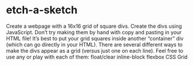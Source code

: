 # etch-a-sketch
Create a webpage with a 16x16 grid of square divs. Create the divs using JavaScript. Don’t try making them by hand with copy and pasting in your HTML file! It’s best to put your grid squares inside another “container” div (which can go directly in your HTML). There are several different ways to make the divs appear as a grid (versus just one on each line). Feel free to use any or play with each of them: float/clear inline-block flexbox CSS Grid

